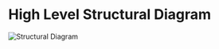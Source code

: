 # High Level Structural Diagram
![Structural Diagram](https://user-images.githubusercontent.com/98817564/157861092-9002d1c1-a903-4ecc-bfed-e66655ff6f1d.png)
